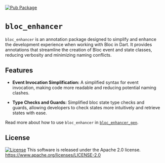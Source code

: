 [![Pub Package](https://img.shields.io/pub/v/bloc_enhancer.svg)](https://pub.dev/packages/bloc_enhancer)

# `bloc_enhancer`

`bloc_enhancer` is an annotation package designed to simplify and enhance the development experience when working with Bloc in Dart. It provides annotations that streamline the creation of Bloc event and state classes, reducing verbosity and minimizing naming conflicts.

## Features

-   **Event Invocation Simplification:** A simplified syntax for event invocation, making code more readable and reducing potential naming clashes.

-   **Type Checks and Guards:** Simplified bloc state type checks and guards, allowing developers to check states more intuitively and retrieve states with ease.

Read more about how to use `bloc_enhancer` in [`bloc_enhancer_gen`](https://pub.dev/packages/bloc_enhancer_gen).

## License
[![License](https://img.shields.io/badge/License-Apache_2.0-blue.svg)](https://opensource.org/licenses/Apache-2.0)
This software is released under the Apache 2.0 license. https://www.apache.org/licenses/LICENSE-2.0